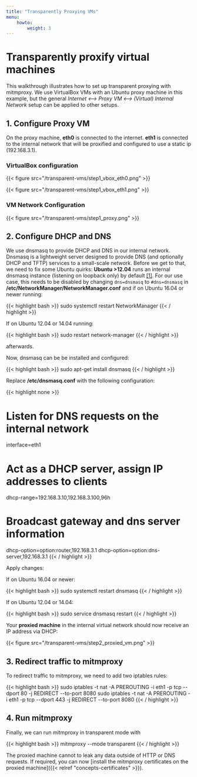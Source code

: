 ```yaml
---
title: "Transparently Proxying VMs"
menu:
    howto:
        weight: 3
---
```


# Transparently proxify virtual machines

This walkthrough illustrates how to set up transparent proxying with
mitmproxy. We use VirtualBox VMs with an Ubuntu proxy machine in this
example, but the general *Internet \<--\> Proxy VM \<--\> (Virtual)
Internal Network* setup can be applied to other setups.

## 1. Configure Proxy VM

On the proxy machine, **eth0** is connected to the internet. **eth1** is
connected to the internal network that will be proxified and configured
to use a static ip (192.168.3.1).

### VirtualBox configuration


{{< figure src="/transparent-vms/step1_vbox_eth0.png" >}}

{{< figure src="/transparent-vms/step1_vbox_eth1.png" >}}


### VM Network Configuration

{{< figure src="/transparent-vms/step1_proxy.png" >}}

## 2. Configure DHCP and DNS

We use dnsmasq to provide DHCP and DNS in our internal network. Dnsmasq is a
lightweight server designed to provide DNS (and optionally DHCP and TFTP)
services to a small-scale network. Before we get to that, we need to fix some
Ubuntu quirks: **Ubuntu \>12.04** runs an internal dnsmasq instance (listening
on loopback only) by default
[\[1\]](https://www.stgraber.org/2012/02/24/dns-in-ubuntu-12-04/). For our use
case, this needs to be disabled by changing `dns=dnsmasq` to `#dns=dnsmasq` in
**/etc/NetworkManager/NetworkManager.conf** and if on Ubuntu 16.04 or newer
running:

{{< highlight bash  >}}
sudo systemctl restart NetworkManager
{{< / highlight >}}

If on Ubuntu 12.04 or 14.04 running:

{{< highlight bash  >}}
sudo restart network-manager
{{< / highlight >}}

afterwards.

Now, dnsmasq can be be installed and configured:

{{< highlight bash  >}}
sudo apt-get install dnsmasq
{{< / highlight >}}

Replace **/etc/dnsmasq.conf** with the following configuration:

{{< highlight none  >}}
# Listen for DNS requests on the internal network
interface=eth1
# Act as a DHCP server, assign IP addresses to clients
dhcp-range=192.168.3.10,192.168.3.100,96h
# Broadcast gateway and dns server information
dhcp-option=option:router,192.168.3.1
dhcp-option=option:dns-server,192.168.3.1
{{< / highlight >}}

Apply changes:

If on Ubuntu 16.04 or newer:

{{< highlight bash  >}}
sudo systemctl restart dnsmasq
{{< / highlight >}}

If on Ubuntu 12.04 or 14.04:

{{< highlight bash  >}}
sudo service dnsmasq restart
{{< / highlight >}}

Your **proxied machine** in the internal virtual network should now receive an
IP address via DHCP:

{{< figure src="/transparent-vms/step2_proxied_vm.png" >}}

## 3. Redirect traffic to mitmproxy

To redirect traffic to mitmproxy, we need to add two iptables
rules:

{{< highlight bash  >}}
sudo iptables -t nat -A PREROUTING -i eth1 -p tcp --dport 80 -j REDIRECT --to-port 8080
sudo iptables -t nat -A PREROUTING -i eth1 -p tcp --dport 443 -j REDIRECT --to-port 8080
{{< / highlight >}}

## 4. Run mitmproxy

Finally, we can run mitmproxy in transparent mode with

{{< highlight bash  >}}
mitmproxy --mode transparent
{{< / highlight >}}

The proxied machine cannot to leak any data outside of HTTP or DNS requests. If
required, you can now [install the mitmproxy certificates on the proxied
machine]({{< relref "concepts-certificates" >}}).
